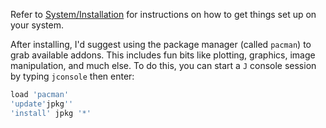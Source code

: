 Refer to [System/Installation](https://code.jsoftware.com/wiki/System/Installation) for instructions on how to get things set up on your system.

After installing, I'd suggest using the package manager (called `pacman`) to grab available addons. This includes fun bits like plotting, graphics, image manipulation, and much else. To do this, you can start a `J` console session by typing `jconsole` then enter:

```j
load 'pacman'
'update'jpkg''
'install' jpkg '*'
```
